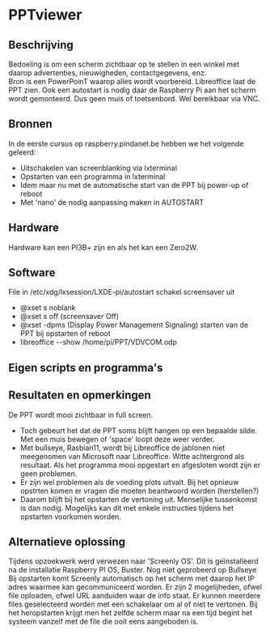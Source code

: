 # PPTviewer
## Beschrijving
Bedoeling is om een scherm zichtbaar op te stellen in een winkel met daarop advertenties, nieuwigheden, contactgegevens, enz.  
Bron is een PowerPoinT waarop alles wordt voorbereid. Libreoffice laat de PPT zien. 
Ook een autostart is nodig daar de Raspberry Pi aan het scherm wordt gemonteerd. Dus geen muis of toetsenbord. Wel bereikbaar via VNC.
## Bronnen
In de eerste cursus op raspberry.pindanet.be hebben we het volgende geleerd:
- Uitschakelen van screenblanking via lxterminal
- Opstarten van een programma in lxterminal 
- Idem maar nu met de automatische start van de PPT bij power-up of reboot 
- Met 'nano' de nodig aanpassing maken in AUTOSTART 
## Hardware
Hardware kan een PI3B+ zijn en als het kan een Zero2W.
## Software
File in /etc/xdg/lxsession/LXDE-pi/autostart
schakel screensaver uit
- @xset s noblank 
- @xset s off (screensaver Off)
- @xset -dpms (Display Power Management Signaling)
starten van de PPT bij opstarten of reboot
- libreoffice --show /home/pi/PPT/VDVCOM.odp
## Eigen scripts en programma's

## Resultaten en opmerkingen
De PPT wordt mooi zichtbaar in full screen. 
- Toch gebeurt het dat de PPT soms blijft hangen op een bepaalde silde. Met een muis bewegen of 'space' loopt deze weer verder.
- Met bullseye, Rasbian11, wordt bij Libreoffice de jablonen niet meegenomen van Microsoft naar Libreoffice. Witte achtergrond als resultaat.
Als het programma mooi opgestart en afgesloten wordt zijn er geen problemen.
- Er zijn wel problemen als de voeding plots uitvalt. Bij het opnieuw opstrten komen er vragen die moeten beantwoord worden (herstellen?)
- Daarom blijft bij het opstarten de vertoning uit. Menselijke tussenkomst is dan nodig. Mogelijks kan dit met enkele instructies tijdens het opstarten voorkomen worden.  
## Alternatieve oplossing
Tijdens opzoekwerk werd verwezen naar 'Screenly OS'. Dit is geïnstalleerd na de installatie Raspberry PI OS, Buster. Nog niet geprobeerd op Bullseye 
Bij opstarten komt Screenly automatisch op het scherm met daarop het IP adres waarmee kan gecommuniceerd worden.
Er zijn 2 mogelijheden, ofwel file oploaden, ofwel URL aanduiden waar de info staat. Er kunnen meerdere files geselecteerd worden met een schakelaar om al of niet te vertonen.
Bij het heropstarten krijgt men het zelfde scherm maar na een tijd begint het systeem vanzelf met de file die ooit eens aangeboden is.
